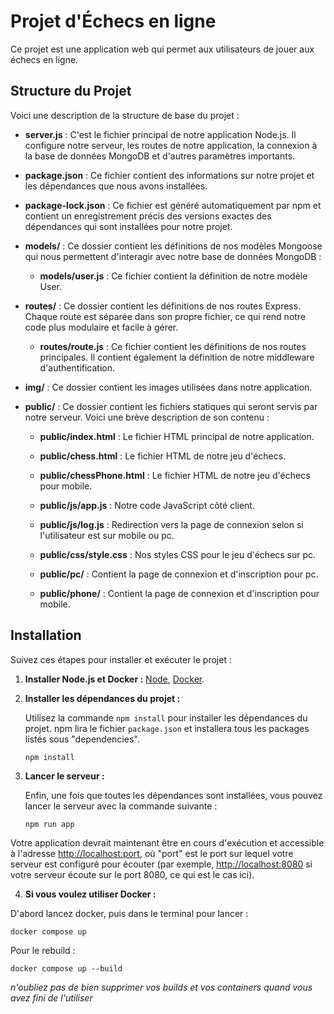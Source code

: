 # Projet d'Échecs en ligne

Ce projet est une application web qui permet aux utilisateurs de jouer aux échecs en ligne.

## Structure du Projet

Voici une description de la structure de base du projet :

- **server.js** : C'est le fichier principal de notre application Node.js. Il configure notre serveur, les routes de notre application, la connexion à la base de données MongoDB et d'autres paramètres importants.

- **package.json** : Ce fichier contient des informations sur notre projet et les dépendances que nous avons installées.

- **package-lock.json** : Ce fichier est généré automatiquement par npm et contient un enregistrement précis des versions exactes des dépendances qui sont installées pour notre projet.

- **models/** : Ce dossier contient les définitions de nos modèles Mongoose qui nous permettent d'interagir avec notre base de données MongoDB :
    - **models/user.js** : Ce fichier contient la définition de notre modèle User.

- **routes/** : Ce dossier contient les définitions de nos routes Express. Chaque route est séparée dans son propre fichier, ce qui rend notre code plus modulaire et facile à gérer.

    - **routes/route.js** : Ce fichier contient les définitions de nos routes principales. Il contient également la définition de notre middleware d'authentification.

- **img/** : Ce dossier contient les images utilisées dans notre application.

- **public/** : Ce dossier contient les fichiers statiques qui seront servis par notre serveur. Voici une brève description de son contenu :

    - **public/index.html** : Le fichier HTML principal de notre application.
    - **public/chess.html** : Le fichier HTML de notre jeu d'échecs.
    - **public/chessPhone.html** : Le fichier HTML de notre jeu d'échecs pour mobile.
    - **public/js/app.js** : Notre code JavaScript côté client.
    - **public/js/log.js** : Redirection vers la page de connexion selon si l'utilisateur est sur mobile ou pc.

    - **public/css/style.css** : Nos styles CSS pour le jeu d'échecs sur pc.
    - **public/pc/** : Contient la page de connexion et d'inscription pour pc.
    - **public/phone/** : Contient la page de connexion et d'inscription pour mobile.

## Installation

Suivez ces étapes pour installer et exécuter le projet :

1. **Installer Node.js et Docker :** [Node](https://nodejs.org/), [Docker](https://www.docker.com/products/docker-desktop).

2. **Installer les dépendances du projet :**

    Utilisez la commande `npm install` pour installer les dépendances du projet. npm lira le fichier `package.json` et installera tous les packages listés sous "dependencies".

    ```
    npm install
    ```

3. **Lancer le serveur :**

    Enfin, une fois que toutes les dépendances sont installées, vous pouvez lancer le serveur avec la commande suivante :

    ```
    npm run app
    ```

Votre application devrait maintenant être en cours d'exécution et accessible à l'adresse [http://localhost:port](http://localhost:port), où "port" est le port sur lequel votre serveur est configuré pour écouter (par exemple, [http://localhost:8080](http://localhost:8080) si votre serveur écoute sur le port 8080, ce qui est le cas ici).

4. **Si vous voulez utiliser Docker :**

D'abord lancez docker, puis dans le terminal pour lancer :
```
docker compose up
```
Pour le rebuild :
```
docker compose up --build
```
*n'oubliez pas de bien supprimer vos builds et vos containers quand vous avez fini de l'utiliser*
